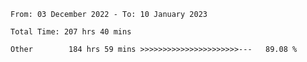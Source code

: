 <!--START_SECTION:waka-->

```text
From: 03 December 2022 - To: 10 January 2023

Total Time: 207 hrs 40 mins

Other        184 hrs 59 mins >>>>>>>>>>>>>>>>>>>>>>---   89.08 %
```

<!--END_SECTION:waka-->